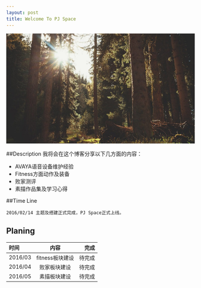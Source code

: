 ```yaml
---
layout: post
title: Welcome To PJ Space
---
```

<img src="/images/fulls/02.jpg" class="fit image">

##Description
我将会在这个博客分享以下几方面的内容：

* AVAYA语音设备维护经验
* Fitness方面动作及装备
* 败家测评
* 素描作品集及学习心得


##Time Line
```
2016/02/14 主题及搭建正式完成，PJ Space正式上线。
```

## Planing
时间|内容|完成
:----------- | :-----------: | -----------:
2016/03| fitness板块建设| 待完成
2016/04| 败家板块建设| 待完成
2016/05| 素描板块建设| 待完成


